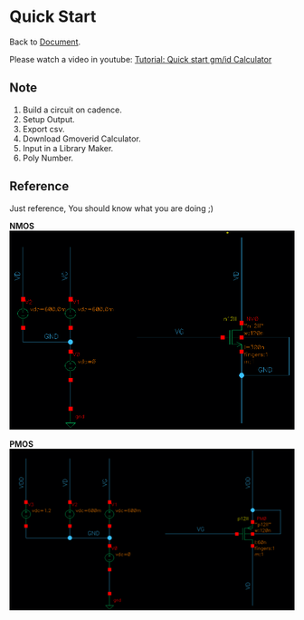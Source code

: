 # Quick Start

Back to [Document](Readme.md).

Please watch a video in youtube:
[Tutorial: Quick start gm/id Calculator](https://youtu.be/RqzBvV3p_gQ)

## Note
1. Build a circuit on cadence.
2. Setup Output.
3. Export csv.
4. Download Gmoverid Calculator.
5. Input in a Library Maker.
6. Poly Number.


## Reference
Just reference, You should know what you are doing ;)

**NMOS**
![NMOS](./img/nmos.png)

**PMOS**
![PMOS](./img/pmos.png)